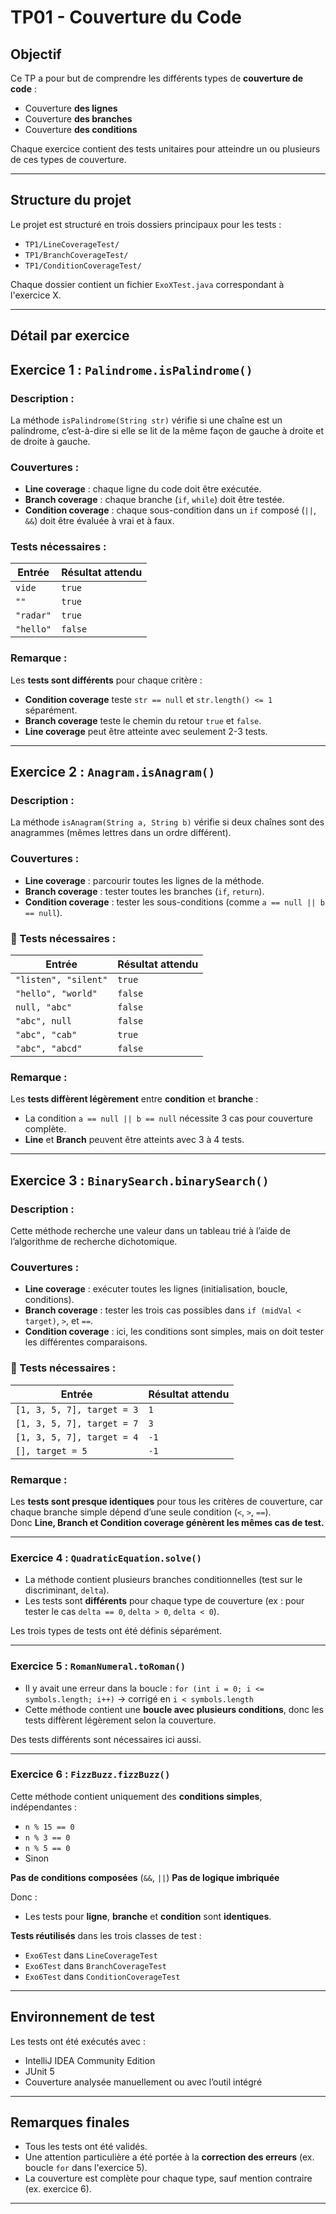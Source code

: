 # TP01 - Couverture du Code

##  Objectif
Ce TP a pour but de comprendre les différents types de **couverture de code** :
- Couverture **des lignes**
- Couverture **des branches**
- Couverture **des conditions**

Chaque exercice contient des tests unitaires pour atteindre un ou plusieurs de ces types de couverture.

---

##  Structure du projet

Le projet est structuré en trois dossiers principaux pour les tests :

- `TP1/LineCoverageTest/`
- `TP1/BranchCoverageTest/`
- `TP1/ConditionCoverageTest/`

Chaque dossier contient un fichier `ExoXTest.java` correspondant à l'exercice X.

---

##  Détail par exercice
##  Exercice 1 : `Palindrome.isPalindrome()`

###  Description :
La méthode `isPalindrome(String str)` vérifie si une chaîne est un palindrome, c’est-à-dire si elle se lit de la même façon de gauche à droite et de droite à gauche.

###  Couvertures :
- **Line coverage** : chaque ligne du code doit être exécutée.
- **Branch coverage** : chaque branche (`if`, `while`) doit être testée.
- **Condition coverage** : chaque sous-condition dans un `if` composé (`||`, `&&`) doit être évaluée à vrai et à faux.

### Tests nécessaires :
| Entrée    | Résultat attendu |
|-----------|------------------|
| `vide`    | `true`           |
| `""`      | `true`           |
| `"radar"` | `true`           |
| `"hello"` | `false`          |

### Remarque :
Les **tests sont différents** pour chaque critère :
- **Condition coverage** teste `str == null` et `str.length() <= 1` séparément.
- **Branch coverage** teste le chemin du retour `true` et `false`.
- **Line coverage** peut être atteinte avec seulement 2-3 tests.

---

##  Exercice 2 : `Anagram.isAnagram()`

###  Description :
La méthode `isAnagram(String a, String b)` vérifie si deux chaînes sont des anagrammes (mêmes lettres dans un ordre différent).

###  Couvertures :
- **Line coverage** : parcourir toutes les lignes de la méthode.
- **Branch coverage** : tester toutes les branches (`if`, `return`).
- **Condition coverage** : tester les sous-conditions (comme `a == null || b == null`).

### 🧪 Tests nécessaires :
| Entrée                    | Résultat attendu |
|----------------------------|------------------|
| `"listen", "silent"`       | `true`           |
| `"hello", "world"`         | `false`          |
| `null, "abc"`              | `false`          |
| `"abc", null`              | `false`          |
| `"abc", "cab"`             | `true`           |
| `"abc", "abcd"`            | `false`          |

###  Remarque :
Les **tests diffèrent légèrement** entre **condition** et **branche** :
- La condition `a == null || b == null` nécessite 3 cas pour couverture complète.
- **Line** et **Branch** peuvent être atteints avec 3 à 4 tests.

---

##  Exercice 3 : `BinarySearch.binarySearch()`

###  Description :
Cette méthode recherche une valeur dans un tableau trié à l’aide de l’algorithme de recherche dichotomique.

###  Couvertures :
- **Line coverage** : exécuter toutes les lignes (initialisation, boucle, conditions).
- **Branch coverage** : tester les trois cas possibles dans `if (midVal < target)`, `>`, et `==`.
- **Condition coverage** : ici, les conditions sont simples, mais on doit tester les différentes comparaisons.

### 🧪 Tests nécessaires :
| Entrée                              | Résultat attendu |
|--------------------------------------|------------------|
| `[1, 3, 5, 7], target = 3`           | `1`              |
| `[1, 3, 5, 7], target = 7`           | `3`              |
| `[1, 3, 5, 7], target = 4`           | `-1`             |
| `[], target = 5`                     | `-1`             |

###  Remarque :
Les **tests sont presque identiques** pour tous les critères de couverture, car chaque branche simple dépend d’une seule condition (`<`, `>`, `==`).  
Donc **Line, Branch et Condition coverage génèrent les mêmes cas de test.**

---

###  Exercice 4 : `QuadraticEquation.solve()`

- La méthode contient plusieurs branches conditionnelles (test sur le discriminant, `delta`).
- Les tests sont **différents** pour chaque type de couverture (ex : pour tester le cas `delta == 0`, `delta > 0`, `delta < 0`).

Les trois types de tests ont été définis séparément.

---

###  Exercice 5 : `RomanNumeral.toRoman()`

- Il y avait une erreur dans la boucle : `for (int i = 0; i <= symbols.length; i++)` → corrigé en `i < symbols.length`
- Cette méthode contient une **boucle avec plusieurs conditions**, donc les tests diffèrent légèrement selon la couverture.

 Des tests différents sont nécessaires ici aussi.

---

### Exercice 6 : `FizzBuzz.fizzBuzz()`

Cette méthode contient uniquement des **conditions simples**, indépendantes :

- `n % 15 == 0`
- `n % 3 == 0`
- `n % 5 == 0`
- Sinon

 **Pas de conditions composées** (`&&`, `||`)
 **Pas de logique imbriquée**

Donc :
- Les tests pour **ligne**, **branche** et **condition** sont **identiques**.

**Tests réutilisés** dans les trois classes de test :
- `Exo6Test` dans `LineCoverageTest`
- `Exo6Test` dans `BranchCoverageTest`
- `Exo6Test` dans `ConditionCoverageTest`

---

##  Environnement de test

Les tests ont été exécutés avec :
- IntelliJ IDEA Community Edition
- JUnit 5
- Couverture analysée manuellement ou avec l’outil intégré

---

##  Remarques finales

- Tous les tests ont été validés.
- Une attention particulière a été portée à la **correction des erreurs** (ex. boucle `for` dans l'exercice 5).
- La couverture est complète pour chaque type, sauf mention contraire (ex. exercice 6).

---

